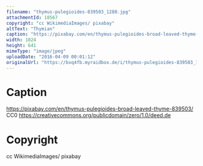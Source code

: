 ```yaml
---
filename: "thymus-pulegioides-839503_1280.jpg"
attachmentId: 18567
copyright: "cc WikimediaImages/ pixabay"
altText: "Thymian"
caption: "https://pixabay.com/en/thymus-pulegioides-broad-leaved-thyme-839503/\nCC0 https://creativecommons.org/publicdomain/zero/1.0/deed.de"
width: 1024
height: 641
mimeType: "image/jpeg"
uploadDate: "2016-04-09 00:01:12"
originalUrl: "https://bxq4fb.myraidbox.de/i/thymus-pulegioides-839503_1280.jpg"
---
```


# Caption

https://pixabay.com/en/thymus-pulegioides-broad-leaved-thyme-839503/
CC0 https://creativecommons.org/publicdomain/zero/1.0/deed.de

# Copyright

cc WikimediaImages/ pixabay
